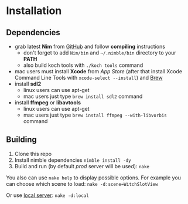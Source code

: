 # Installation


## Dependencies

* grab latest **Nim** from [GitHub](https://github.com/nim-lang/Nim) and follow **compiling** instructions
  * don't forget to add `Nim/bin` and `~/.nimble/bin` directory to your **PATH**
  * also build koch tools with `./koch tools` command
* mac users must install **Xcode** from *App Store* (after that install Xcode Command Line Tools with `xcode-select --install`) and [Brew](https://brew.sh/)
* install **sdl2**
  * linux users can use apt-get
  * mac users just type `brew install sdl2` command
* install **ffmpeg** or **libavtools**
  * linux users can use apt-get
  * mac users just type `brew install ffmpeg --with-libvorbis` command

## Building

1. Clone this repo
2. Install nimble dependencies
  `nimble install -dy`
3. Build and run (by default *prod* server will be used):
  `nake`

You also can use `nake help` to display possible options. For example you can choose which scene to load:
`nake -d:scene=WitchSlotView`

Or use [local server](https://github.com/OnsetGame/falconserver):
`nake -d:local`
